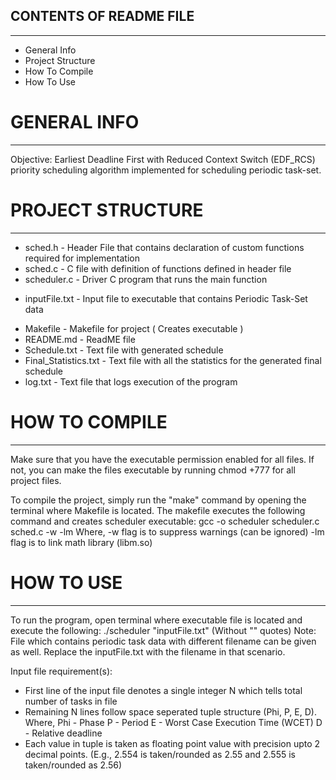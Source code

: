## CONTENTS OF README FILE
--------------------------
 * General Info
 * Project Structure
 * How To Compile
 * How To Use


# GENERAL INFO
--------------
 Objective:
		Earliest Deadline First with Reduced Context Switch (EDF_RCS) priority scheduling algorithm implemented for scheduling periodic task-set.
 
 
# PROJECT STRUCTURE
-------------------
+ sched.h                    - Header File that contains declaration of custom functions required for implementation
+ sched.c                    - C file with definition of functions defined in header file
+ scheduler.c                - Driver C program that runs the main function
- inputFile.txt              - Input file to executable that contains Periodic Task-Set data
* Makefile                   - Makefile for project ( Creates executable )
* README.md                  - ReadME file
* Schedule.txt       				 - Text file with generated schedule
* Final_Statistics.txt       - Text file with all the statistics for the generated final schedule
* log.txt										 - Text file that logs execution of the program


# HOW TO COMPILE
----------------
 Make sure that you have the executable permission enabled for all files.
 If not, you can make the files executable by running chmod +777 for all project files.

 To compile the project, simply run the "make" command by opening the terminal where Makefile is located.
 The makefile executes the following command and creates scheduler executable:
    gcc -o scheduler scheduler.c sched.c -w -lm
 Where,
 -w  flag is to suppress warnings (can be ignored)
 -lm flag is to link math library (libm.so)


# HOW TO USE
------------
 To run the program, open terminal where executable file is located and execute the following:
                ./scheduler "inputFile.txt"   (Without "" quotes)
 Note: File which contains periodic task data with different filename can be given as well.
       Replace the inputFile.txt with the filename in that scenario.

 Input file requirement(s):
 - First line of the input file denotes a single integer N which tells total number of tasks in file
 - Remaining N lines follow space seperated tuple structure (Phi, P, E, D).
   Where,
    Phi - Phase
    P   - Period 
    E   - Worst Case Execution Time (WCET)
    D   - Relative deadline
 - Each value in tuple is taken as floating point value with precision upto 2 decimal points.
   (E.g., 2.554 is taken/rounded as 2.55 and 2.555 is taken/rounded as 2.56)



